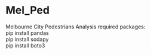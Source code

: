 # Mel_Ped
Melbourne City Pedestrians Analysis
required packages: <br>
pip install pandas <br>
pip install sodapy<br>
pip install boto3<br>
